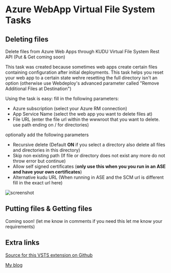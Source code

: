 # Azure WebApp Virtual File System Tasks

## Deleting files
Delete files from Azure Web Apps through KUDU Virtual File System Rest API (Put & Get coming soon)

This task was created because sometimes web apps create certain files containing configuration after initial deployments. This task helps you reset your web app to a certain state wehre resetting the full directory isn't an option (otherwise use Webdeploy's advanced parameter called "Remove Additional Files at Destination")

Using the task is easy: fill in the following parameters:

- Azure subscription (select your Azure RM connection)
- App Service Name (select the web app you want to delete files at)
- File URL (enter the file url within the wwwroot that you want to delete. use path ending on / for directories)

optionally add the following parameters

- Recursive delete (Default **ON** if you select a directory also delete all files and directories in this directory)
- Skip non existing path (If file or directory does not exist any more do not throw error but continue)
- Allow self signed certificates (**only use this when you you run in an ASE and have your own certificates**)
- Alternative kudu URL (When running in ASE and the SCM url is different fill in the exact url here)

![screenshot](https://raw.githubusercontent.com/Geertvdc/VSTS-Build-AzureWebAppVFS/master/geertvdc.vsts.azurewebappvfs.extension/images/2.png)

## Putting files & Getting files
Coming soon! (let me know in comments if you need this let me know your requirements)

## Extra links

[Source for this VSTS extension on Github](https://github.com/Geertvdc/VSTS-Build-AzureWebAppVFS)

[My blog](http://mobilefirstcloudfirst.net/)